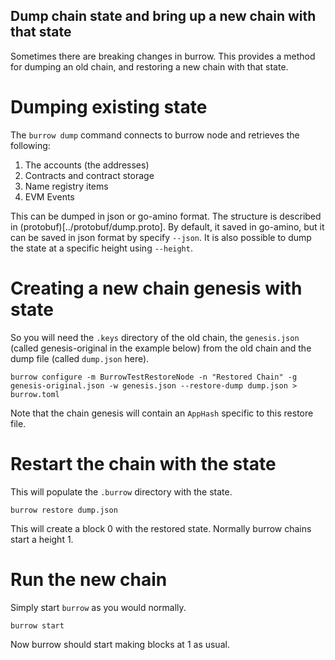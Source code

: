 ## Dump chain state and bring up a new chain with that state

Sometimes there are breaking changes in burrow. This provides a method for dumping an old chain, and restoring a new chain
with that state.

# Dumping existing state

The `burrow dump` command connects to burrow node and retrieves the following:

1. The accounts (the addresses)
2. Contracts and contract storage
3. Name registry items
4. EVM Events

This can be dumped in json or go-amino format. The structure is described in (protobuf)[../protobuf/dump.proto]. By default,
it saved in go-amino, but it can be saved in json format by specify `--json`. It is also possible to dump the state at a specific
height using `--height`.

# Creating a new chain genesis with state

So you will need the `.keys` directory of the old chain, the `genesis.json` (called genesis-original in the example below)
from the old chain and the dump file (called `dump.json` here).

`burrow configure -m BurrowTestRestoreNode -n "Restored Chain" -g genesis-original.json -w genesis.json --restore-dump dump.json > burrow.toml`

Note that the chain genesis will contain an `AppHash` specific to this restore file.

# Restart the chain with the state

This will populate the `.burrow` directory with the state.

`burrow restore dump.json`

This will create a block 0 with the restored state. Normally burrow chains start a height 1.

# Run the new chain

Simply start `burrow` as you would normally.

`burrow start`

Now burrow should start making blocks at 1 as usual.